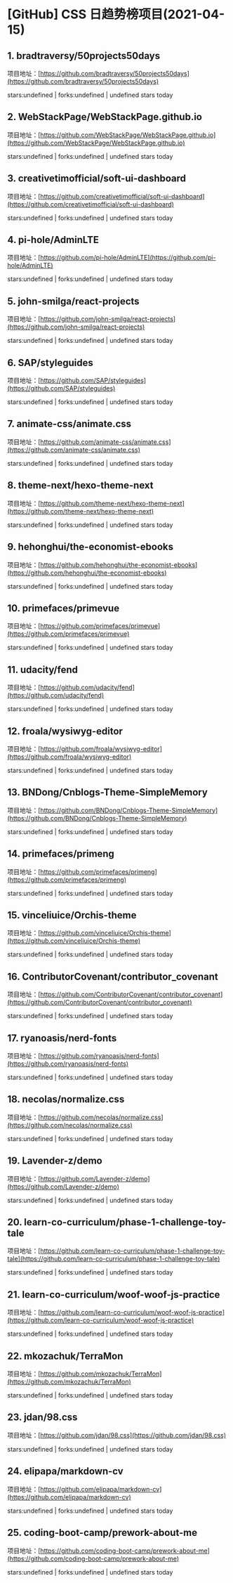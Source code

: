 # [GitHub] CSS 日趋势榜项目(2021-04-15)

## 1. bradtraversy/50projects50days 

项目地址：[https://github.com/bradtraversy/50projects50days](https://github.com/bradtraversy/50projects50days)

stars:undefined | forks:undefined | undefined stars today 



## 2. WebStackPage/WebStackPage.github.io 

项目地址：[https://github.com/WebStackPage/WebStackPage.github.io](https://github.com/WebStackPage/WebStackPage.github.io)

stars:undefined | forks:undefined | undefined stars today 



## 3. creativetimofficial/soft-ui-dashboard 

项目地址：[https://github.com/creativetimofficial/soft-ui-dashboard](https://github.com/creativetimofficial/soft-ui-dashboard)

stars:undefined | forks:undefined | undefined stars today 



## 4. pi-hole/AdminLTE 

项目地址：[https://github.com/pi-hole/AdminLTE](https://github.com/pi-hole/AdminLTE)

stars:undefined | forks:undefined | undefined stars today 



## 5. john-smilga/react-projects 

项目地址：[https://github.com/john-smilga/react-projects](https://github.com/john-smilga/react-projects)

stars:undefined | forks:undefined | undefined stars today 



## 6. SAP/styleguides 

项目地址：[https://github.com/SAP/styleguides](https://github.com/SAP/styleguides)

stars:undefined | forks:undefined | undefined stars today 



## 7. animate-css/animate.css 

项目地址：[https://github.com/animate-css/animate.css](https://github.com/animate-css/animate.css)

stars:undefined | forks:undefined | undefined stars today 



## 8. theme-next/hexo-theme-next 

项目地址：[https://github.com/theme-next/hexo-theme-next](https://github.com/theme-next/hexo-theme-next)

stars:undefined | forks:undefined | undefined stars today 



## 9. hehonghui/the-economist-ebooks 

项目地址：[https://github.com/hehonghui/the-economist-ebooks](https://github.com/hehonghui/the-economist-ebooks)

stars:undefined | forks:undefined | undefined stars today 



## 10. primefaces/primevue 

项目地址：[https://github.com/primefaces/primevue](https://github.com/primefaces/primevue)

stars:undefined | forks:undefined | undefined stars today 



## 11. udacity/fend 

项目地址：[https://github.com/udacity/fend](https://github.com/udacity/fend)

stars:undefined | forks:undefined | undefined stars today 



## 12. froala/wysiwyg-editor 

项目地址：[https://github.com/froala/wysiwyg-editor](https://github.com/froala/wysiwyg-editor)

stars:undefined | forks:undefined | undefined stars today 



## 13. BNDong/Cnblogs-Theme-SimpleMemory 

项目地址：[https://github.com/BNDong/Cnblogs-Theme-SimpleMemory](https://github.com/BNDong/Cnblogs-Theme-SimpleMemory)

stars:undefined | forks:undefined | undefined stars today 



## 14. primefaces/primeng 

项目地址：[https://github.com/primefaces/primeng](https://github.com/primefaces/primeng)

stars:undefined | forks:undefined | undefined stars today 



## 15. vinceliuice/Orchis-theme 

项目地址：[https://github.com/vinceliuice/Orchis-theme](https://github.com/vinceliuice/Orchis-theme)

stars:undefined | forks:undefined | undefined stars today 



## 16. ContributorCovenant/contributor_covenant 

项目地址：[https://github.com/ContributorCovenant/contributor_covenant](https://github.com/ContributorCovenant/contributor_covenant)

stars:undefined | forks:undefined | undefined stars today 



## 17. ryanoasis/nerd-fonts 

项目地址：[https://github.com/ryanoasis/nerd-fonts](https://github.com/ryanoasis/nerd-fonts)

stars:undefined | forks:undefined | undefined stars today 



## 18. necolas/normalize.css 

项目地址：[https://github.com/necolas/normalize.css](https://github.com/necolas/normalize.css)

stars:undefined | forks:undefined | undefined stars today 



## 19. Lavender-z/demo 

项目地址：[https://github.com/Lavender-z/demo](https://github.com/Lavender-z/demo)

stars:undefined | forks:undefined | undefined stars today 



## 20. learn-co-curriculum/phase-1-challenge-toy-tale 

项目地址：[https://github.com/learn-co-curriculum/phase-1-challenge-toy-tale](https://github.com/learn-co-curriculum/phase-1-challenge-toy-tale)

stars:undefined | forks:undefined | undefined stars today 



## 21. learn-co-curriculum/woof-woof-js-practice 

项目地址：[https://github.com/learn-co-curriculum/woof-woof-js-practice](https://github.com/learn-co-curriculum/woof-woof-js-practice)

stars:undefined | forks:undefined | undefined stars today 



## 22. mkozachuk/TerraMon 

项目地址：[https://github.com/mkozachuk/TerraMon](https://github.com/mkozachuk/TerraMon)

stars:undefined | forks:undefined | undefined stars today 



## 23. jdan/98.css 

项目地址：[https://github.com/jdan/98.css](https://github.com/jdan/98.css)

stars:undefined | forks:undefined | undefined stars today 



## 24. elipapa/markdown-cv 

项目地址：[https://github.com/elipapa/markdown-cv](https://github.com/elipapa/markdown-cv)

stars:undefined | forks:undefined | undefined stars today 



## 25. coding-boot-camp/prework-about-me 

项目地址：[https://github.com/coding-boot-camp/prework-about-me](https://github.com/coding-boot-camp/prework-about-me)

stars:undefined | forks:undefined | undefined stars today 



